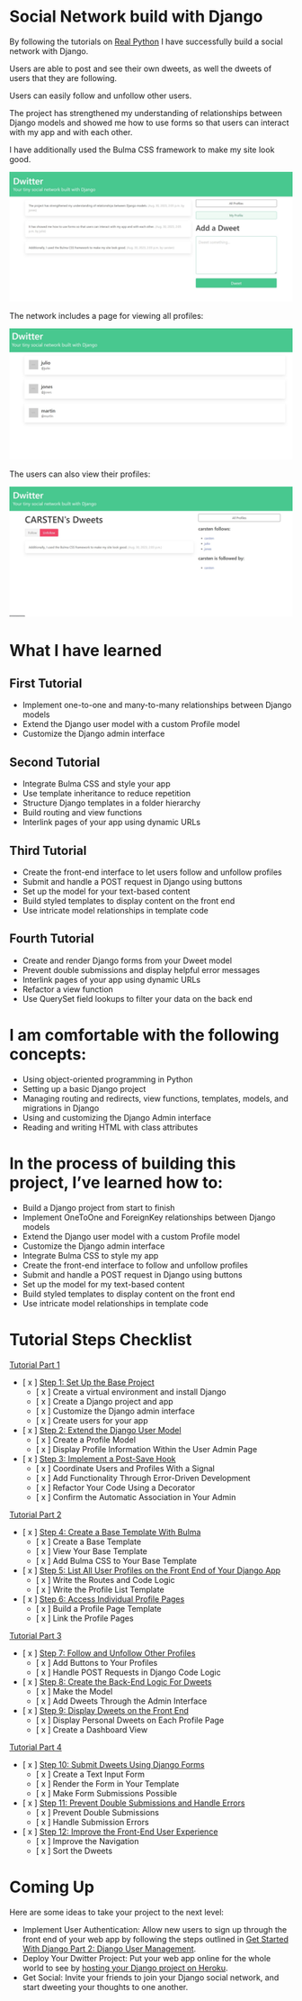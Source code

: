 # Social Network build with Django

By following the tutorials on [Real Python](https://realpython.com/) I have successfully build a social network with Django.

Users are able to post and see their own dweets, as well the dweets of users that they are following.

Users can easily follow and unfollow other users.

The project has strengthened my understanding of relationships between Django models and showed me how to use forms so that users can interact with my app and with each other. 

I have additionally used the Bulma CSS framework to make my site look good.

![Dashboard](./dashboard.jpg)

The network includes a page for viewing all profiles:

![Profiles](./profiles.jpg)

The users can also view their profiles:

![Profiles](./my-profile.jpg)

# What I have learned
## First Tutorial

- Implement one-to-one and many-to-many relationships between Django models
- Extend the Django user model with a custom Profile model
- Customize the Django admin interface

## Second Tutorial

- Integrate Bulma CSS and style your app
- Use template inheritance to reduce repetition
- Structure Django templates in a folder hierarchy
- Build routing and view functions
- Interlink pages of your app using dynamic URLs

## Third Tutorial

- Create the front-end interface to let users follow and unfollow profiles
- Submit and handle a POST request in Django using buttons
- Set up the model for your text-based content
- Build styled templates to display content on the front end
- Use intricate model relationships in template code

## Fourth Tutorial

- Create and render Django forms from your Dweet model
- Prevent double submissions and display helpful error messages
- Interlink pages of your app using dynamic URLs
- Refactor a view function
- Use QuerySet field lookups to filter your data on the back end


# I am comfortable with the following concepts:

- Using object-oriented programming in Python
- Setting up a basic Django project
- Managing routing and redirects, view functions, templates, models, and migrations in Django
- Using and customizing the Django Admin interface
- Reading and writing HTML with class attributes


# In the process of building this project, I’ve learned how to:

- Build a Django project from start to finish
- Implement OneToOne and ForeignKey relationships between Django models
- Extend the Django user model with a custom Profile model
- Customize the Django admin interface
- Integrate Bulma CSS to style my app
- Create the front-end interface to follow and unfollow profiles
- Submit and handle a POST request in Django using buttons
- Set up the model for my text-based content
- Build styled templates to display content on the front end
- Use intricate model relationships in template code


# Tutorial Steps Checklist

[Tutorial Part 1](https://realpython.com/django-social-network-1/)
- [ x ] [Step 1: Set Up the Base Project](https://realpython.com/django-social-network-1/#step-1-set-up-the-base-project)
    - [ x ] Create a virtual environment and install Django
    - [ x ] Create a Django project and app
    - [ x ] Customize the Django admin interface
    - [ x ] Create users for your app
- [ x ] [Step 2: Extend the Django User Model](https://realpython.com/django-social-network-1/#step-2-extend-the-django-user-model)
    - [ x ] Create a Profile Model
    - [ x ] Display Profile Information Within the User Admin Page
- [ x ] [Step 3: Implement a Post-Save Hook](https://realpython.com/django-social-network-1/#step-3-implement-a-post-save-hook)
    - [ x ] Coordinate Users and Profiles With a Signal
    - [ x ] Add Functionality Through Error-Driven Development
    - [ x ] Refactor Your Code Using a Decorator
    - [ x ] Confirm the Automatic Association in Your Admin

[Tutorial Part 2](https://realpython.com/django-social-front-end-2/)
- [ x ] [Step 4: Create a Base Template With Bulma](https://realpython.com/django-social-front-end-2/#step-4-create-a-base-template-with-bulma)
    - [ x ] Create a Base Template
    - [ x ] View Your Base Template
    - [ x ] Add Bulma CSS to Your Base Template
- [ x ] [Step 5: List All User Profiles on the Front End of Your Django App](https://realpython.com/django-social-front-end-2/#step-5-list-all-user-profiles-on-the-front-end-of-your-django-app)
    - [ x ] Write the Routes and Code Logic
    - [ x ] Write the Profile List Template
- [ x ] [Step 6: Access Individual Profile Pages](https://realpython.com/django-social-front-end-2/#step-6-access-individual-profile-pages)
    - [ x ] Build a Profile Page Template
    - [ x ] Link the Profile Pages

[Tutorial Part 3](https://realpython.com/django-social-post-3/)
- [ x ] [Step 7: Follow and Unfollow Other Profiles](https://realpython.com/django-social-post-3/#step-7-follow-and-unfollow-other-profiles)
    - [ x ] Add Buttons to Your Profiles
    - [ x ] Handle POST Requests in Django Code Logic
- [ x ] [Step 8: Create the Back-End Logic For Dweets](https://realpython.com/django-social-post-3/#step-8-create-the-back-end-logic-for-dweets)
    - [ x ] Make the Model
    - [ x ] Add Dweets Through the Admin Interface
- [ x ] [Step 9: Display Dweets on the Front End](https://realpython.com/django-social-post-3/#step-9-display-dweets-on-the-front-end)
    - [ x ] Display Personal Dweets on Each Profile Page
    - [ x ] Create a Dashboard View

[Tutorial Part 4](https://realpython.com/django-social-forms-4/)
- [ x ] [Step 10: Submit Dweets Using Django Forms](https://realpython.com/django-social-forms-4/#step-10-submit-dweets-using-django-forms)
    - [ x ] Create a Text Input Form
    - [ x ] Render the Form in Your Template
    - [ x ] Make Form Submissions Possible
- [ x ] [Step 11: Prevent Double Submissions and Handle Errors](https://realpython.com/django-social-forms-4/#step-11-prevent-double-submissions-and-handle-errors)
    - [ x ] Prevent Double Submissions
    - [ x ] Handle Submission Errors
- [ x ] [Step 12: Improve the Front-End User Experience](https://realpython.com/django-social-forms-4/#step-12-improve-the-front-end-user-experience)
    - [ x ] Improve the Navigation
    - [ x ] Sort the Dweets



# Coming Up
Here are some ideas to take your project to the next level:

- Implement User Authentication: Allow new users to sign up through the front end of your web app by following the steps outlined in [Get Started With Django Part 2: Django User Management](https://realpython.com/django-user-management/).
- Deploy Your Dwitter Project: Put your web app online for the whole world to see by [hosting your Django project on Heroku](https://realpython.com/django-hosting-on-heroku/).
- Get Social: Invite your friends to join your Django social network, and start dweeting your thoughts to one another.